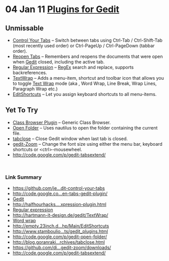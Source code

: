 <h1>04 Jan 11 <a href="http://ben.peachey-schoorl.com/work_blog/2011/01/plugins-for-gedit/" rel="bookmark" title="Permanent Link to Plugins for Gedit">Plugins for Gedit</a></h1>
<h2>Unmissable</h2>
<ul>
  <li>
    <a href="https://github.com/jefferyto/gedit-control-your-tabs" target="_blank">Control Your Tabs</a> – Switch between tabs using Ctrl-Tab / Ctrl-Shift-Tab (most recently used order) or
    Ctrl-PageUp / Ctrl-PageDown (tabbar order).
  </li>
  <li>
    <a href="http://code.google.com/p/reopen-tabs-gedit-plugin/" target="_blank">Reopen Tabs</a> – Remembers and reopens the documents that were open when
    <a class="zem_slink" title="Gedit" href="http://www.gnome.org/projects/gedit/" rel="homepage">Gedit</a> closed, including the active tab.
  </li>
  <li>
    <a href="http://halfhourhacks.blogspot.com/2008/03/gedit-regular-expression-plugin.html" target="_blank">Regular Expression</a> –
    <a class="zem_slink" title="Regular expression" href="http://en.wikipedia.org/wiki/Regular_expression" rel="wikipedia">RegEx</a> search and replace, supports backreferences.
  </li>
  <li>
    <a href="http://hartmann-it-design.de/gedit/TextWrap/" target="_blank">TextWrap</a> – Adds a menu-item, shortcut and toolbar icon that allows you to toggle
    <a class="zem_slink" title="Word wrap" href="http://en.wikipedia.org/wiki/Word_wrap" rel="wikipedia">Text Wrap</a> mode&nbsp;(aka , Word Wrap, Line Break, Wrap Lines, Paragraph Wrap etc.)
  </li>
  <li><a href="http://empty.23inch.de/pmwiki.php/Main/EditShortcuts" target="_blank">EditShortcuts</a> – Let you assign keyboard shortcuts to all menu-items.</li>
</ul>
<h2>Yet To Try</h2>
<ul>
  <li><a href="http://www.stambouliote.de/projects/gedit_plugins.html" target="_blank">Class Browser Plugin</a> – Generic Class Browser.</li>
  <li><a href="http://code.google.com/p/gedit-open-folder/" target="_blank">Open Folder</a> – Uses nautilus to open the folder containing the current file.</li>
  <li><a href="http://blog.goranrakic.com/archives/tabclose.html" target="_blank">tabclose</a> – Close Gedit window when last tab is closed.</li>
  <li><a href="https://github.com/dinkel/gedit-zoom/downloads/" target="_blank">gedit-Zoom</a> – Change the font size using either the menu bar, keyboard shortcuts or &lt;ctrl&gt;-mousewheel.</li>
  <li><a href="http://code.google.com/p/gedit-tabsextend/">http://code.google.com/p/gedit-tabsextend/</a></li>
</ul>
<div class="zemanta-pixie" style="margin-top: 10px; height: 15px;">
  <img class="zemanta-pixie-img" style="border: none; float: right; display: none !important;" src="http://img.zemanta.com/pixy.gif?x-id=0346f624-1fc3-4129-abf0-15a82193da1d" alt="" hidden="" />
</div>
<div class="link-summarizer">
  <h3>Link Summary</h3>
  <ul>
    <li><a href="https://github.com/jefferyto/gedit-control-your-tabs" target="_blank">https://github.com/je...dit-control-your-tabs</a></li>
    <li><a href="http://code.google.com/p/reopen-tabs-gedit-plugin/" target="_blank">http://code.google.co...en-tabs-gedit-plugin/</a></li>
    <li><a class="zem_slink" title="Gedit" href="http://www.gnome.org/projects/gedit/" rel="homepage">Gedit</a></li>
    <li><a href="http://halfhourhacks.blogspot.com/2008/03/gedit-regular-expression-plugin.html" target="_blank">http://halfhourhacks....xpression-plugin.html</a></li>
    <li><a class="zem_slink" title="Regular expression" href="http://en.wikipedia.org/wiki/Regular_expression" rel="wikipedia">Regular expression</a></li>
    <li><a href="http://hartmann-it-design.de/gedit/TextWrap/" target="_blank">http://hartmann-it-design.de/gedit/TextWrap/</a></li>
    <li><a class="zem_slink" title="Word wrap" href="http://en.wikipedia.org/wiki/Word_wrap" rel="wikipedia">Word wrap</a></li>
    <li><a href="http://empty.23inch.de/pmwiki.php/Main/EditShortcuts" target="_blank">http://empty.23inch.d...hp/Main/EditShortcuts</a></li>
    <li><a href="http://www.stambouliote.de/projects/gedit_plugins.html" target="_blank">http://www.stamboulio...ts/gedit_plugins.html</a></li>
    <li><a href="http://code.google.com/p/gedit-open-folder/" target="_blank">http://code.google.com/p/gedit-open-folder/</a></li>
    <li><a href="http://blog.goranrakic.com/archives/tabclose.html" target="_blank">http://blog.goranraki...rchives/tabclose.html</a></li>
    <li><a href="https://github.com/dinkel/gedit-zoom/downloads/" target="_blank">https://github.com/di...gedit-zoom/downloads/</a></li>
    <li><a href="http://code.google.com/p/gedit-tabsextend/">http://code.google.com/p/gedit-tabsextend/</a></li>
  </ul>
</div>
